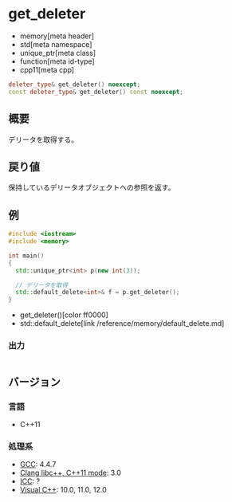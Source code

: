 # get_deleter
* memory[meta header]
* std[meta namespace]
* unique_ptr[meta class]
* function[meta id-type]
* cpp11[meta cpp]

```cpp
deleter_type& get_deleter() noexcept;
const deleter_type& get_deleter() const noexcept;
```

## 概要
デリータを取得する。


## 戻り値
保持しているデリータオブジェクトへの参照を返す。


## 例
```cpp
#include <iostream>
#include <memory>

int main()
{
  std::unique_ptr<int> p(new int(3));

  // デリータを取得
  std::default_delete<int>& f = p.get_deleter();
}
```
* get_deleter()[color ff0000]
* std::default_delete[link /reference/memory/default_delete.md]

### 出力
```
```

## バージョン
### 言語
- C++11

### 処理系
- [GCC](/implementation.md#gcc): 4.4.7
- [Clang libc++, C++11 mode](/implementation.md#clang): 3.0
- [ICC](/implementation.md#icc): ?
- [Visual C++](/implementation.md#visual_cpp): 10.0, 11.0, 12.0
